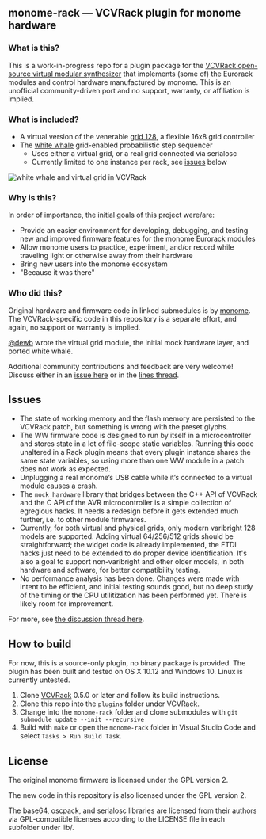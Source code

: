 monome-rack — VCVRack plugin for monome hardware
---

### What is this?

This is a work-in-progress repo for a plugin package for the [VCVRack open-source virtual modular synthesizer](https://github.com/VCVRack/Rack) that implements (some of) the Eurorack modules and control hardware manufactured by monome. This is an unofficial community-driven port and no support, warranty, or affiliation is implied.

### What is included?

* A virtual version of the venerable [grid 128](https://monome.org/docs/grid/), a flexible 16x8 grid controller
* The [white whale](https://monome.org/docs/modular/whitewhale/) grid-enabled probabilistic step sequencer
   * Uses either a virtual grid, or a real grid connected via serialosc
   * Currently limited to one instance per rack, see [issues](#issues) below

![white whale and virtual grid in VCVRack](https://user-images.githubusercontent.com/712405/33520799-fbdd1e30-d78f-11e7-96ef-f3effc5edacd.png)

### Why is this?

In order of importance, the initial goals of this project were/are:

* Provide an easier environment for developing, debugging, and testing new and improved firmware features for the monome Eurorack modules
* Allow monome users to practice, experiment, and/or record while traveling light or otherwise away from their hardware
* Bring new users into the monome ecosystem
* "Because it was there"

### Who did this?

Original hardware and firmware code in linked submodules is by [monome](monome.org). The VCVRack-specific code in this repository is a separate effort, and again, no support or warranty is implied.

[@dewb](https://github.com/Dewb) wrote the virtual grid module, the initial mock hardware layer, and ported white whale. 

Additional community contributions and feedback are very welcome! Discuss either in an [issue here](/../../issues) or in the [lines thread](https://llllllll.co/t/white-whale-in-vcvrack/10337). 


## Issues

* The state of working memory and the flash memory are persisted to the VCVRack patch, but something is wrong with the preset glyphs.
* The WW firmware code is designed to run by itself in a microcontroller and stores state in a lot of file-scope static variables. Running this code unaltered in a Rack plugin means that every plugin instance shares the same state variables, so using more than one WW module in a patch does not work as expected. 
* Unplugging a real monome’s USB cable while it’s connected to a virtual module causes a crash.
* The `mock_hardware` library that bridges between the C++ API of VCVRack and the C API of the AVR microcontroller is a simple collection of egregious hacks. It needs a redesign before it gets extended much further, i.e. to other module firmwares.
* Currently, for both virtual and physical grids, only modern varibright 128 models are supported. Adding virtual 64/256/512 grids should be straightforward; the widget code is already implemented, the FTDI hacks just need to be extended to do proper device identification. It's also a goal to support non-varibright and other older models, in both hardware and software, for better compatibility testing. 
* No performance analysis has been done. Changes were made with intent to be efficient, and initial testing sounds good, but no deep study of the timing or the CPU utilitization has been performed yet. There is likely room for improvement.

For more, see [the discussion thread here](https://llllllll.co/t/white-whale-in-vcvrack/10337).


## How to build

For now, this is a source-only plugin, no binary package is provided. The plugin has been built and tested on OS X 10.12 and Windows 10. Linux is currently untested.

1. Clone [VCVRack](https://github.com/VCVRack/Rack) 0.5.0 or later and follow its build instructions.
2. Clone this repo into the `plugins` folder under VCVRack.
4. Change into the `monome-rack` folder and clone submodules with `git submodule update --init --recursive`
5. Build with `make` or open the `monome-rack` folder in Visual Studio Code and select `Tasks > Run Build Task`.

## License

The original monome firmware is licensed under the GPL version 2.

The new code in this repository is also licensed under the GPL version 2.

The base64, oscpack, and serialosc libraries are licensed from their authors via GPL-compatible licenses according to the LICENSE file in each subfolder under lib/.
